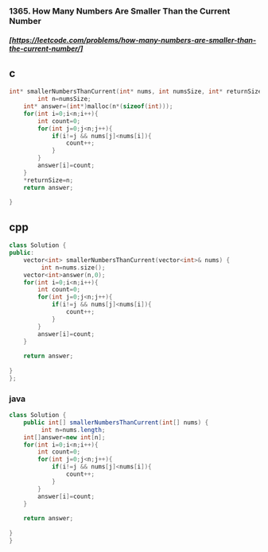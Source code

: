 ### 1365. How Many Numbers Are Smaller Than the Current Number
##### [https://leetcode.com/problems/how-many-numbers-are-smaller-than-the-current-number/]
## c
```c
int* smallerNumbersThanCurrent(int* nums, int numsSize, int* returnSize) {
        int n=numsSize;
    int* answer=(int*)malloc(n*(sizeof(int)));
    for(int i=0;i<n;i++){
        int count=0;
        for(int j=0;j<n;j++){
            if(i!=j && nums[j]<nums[i]){
                count++;
            }
        }
        answer[i]=count;
    }
    *returnSize=n;
    return answer;
    
}
```
## cpp
```cpp
class Solution {
public:
    vector<int> smallerNumbersThanCurrent(vector<int>& nums) {
         int n=nums.size();
    vector<int>answer(n,0);
    for(int i=0;i<n;i++){
        int count=0;
        for(int j=0;j<n;j++){
            if(i!=j && nums[j]<nums[i]){
                count++;
            }
        }
        answer[i]=count;
    }
    
    return answer;
    
} 
};
```
### java
```java
class Solution {
    public int[] smallerNumbersThanCurrent(int[] nums) {
         int n=nums.length;
    int[]answer=new int[n];
    for(int i=0;i<n;i++){
        int count=0;
        for(int j=0;j<n;j++){
            if(i!=j && nums[j]<nums[i]){
                count++;
            }
        }
        answer[i]=count;
    }
    
    return answer;
    
} 
}
```
